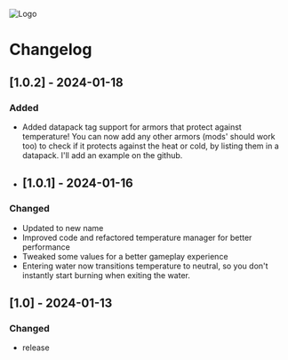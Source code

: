 ![Logo](https://cdn.modrinth.com/data/ElQgDJsn/images/abf9b0b63c169d0c356a063c072f4a60cebbcc2e.png)
# Changelog
## [1.0.2] - 2024-01-18

### Added

- Added datapack tag support for armors that protect against temperature!
  You can now add any other armors (mods' should work too) to check if it protects against the heat or cold, by listing them in a datapack. I'll add an example on the github.
  
- ## [1.0.1] - 2024-01-16

### Changed

- Updated to new name
- Improved code and refactored temperature manager for better performance
- Tweaked some values for a better gameplay experience
- Entering water now transitions temperature to neutral, so you don't instantly start burning when exiting the water.

## [1.0] - 2024-01-13

### Changed

- release
